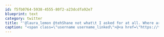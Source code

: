 ```yaml
---
id: f5fb0764-5938-4555-80f2-a23dcdfa92e7
blueprint: text
category: twitter
title: "'@laura_lemon @tehShane not what\t I asked for at all. Where are all the lolcats?"
caption: "<span class=\"username username_linked\">@<a href=\"https://twitter.com/laura_lemon\" title=\"Laura Ayotte\">laura_lemon</a></span> <span class=\"username username_linked\">@<a href=\"https://twitter.com/tehShane\" title=\"Shane Lawrence\">tehShane</a></span> not what\t I asked for at all. Where are all the lolcats?"
---
```

